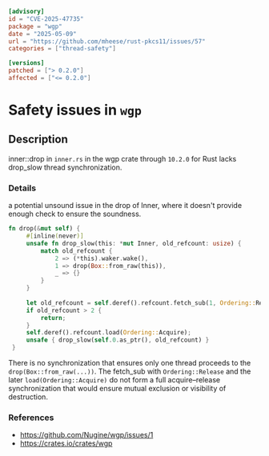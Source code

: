 ```toml
[advisory]
id = "CVE-2025-47735"
package = "wgp"
date = "2025-05-09"
url = "https://github.com/mheese/rust-pkcs11/issues/57"
categories = ["thread-safety"]

[versions]
patched = ["> 0.2.0"]
affected = ["<= 0.2.0"]
```

# Safety issues in `wgp`

## Description

inner::drop in `inner.rs` in the wgp crate through `10.2.0` for Rust lacks drop_slow thread synchronization.

### Details

a potential unsound issue in the drop of Inner, where it doesn't provide enough check to ensure the soundness.

```rs
fn drop(&mut self) { 
     #[inline(never)] 
     unsafe fn drop_slow(this: *mut Inner, old_refcount: usize) { 
         match old_refcount { 
             2 => (*this).waker.wake(), 
             1 => drop(Box::from_raw(this)), 
             _ => {} 
         } 
     } 
  
     let old_refcount = self.deref().refcount.fetch_sub(1, Ordering::Release); 
     if old_refcount > 2 { 
         return; 
     } 
     self.deref().refcount.load(Ordering::Acquire); 
     unsafe { drop_slow(self.0.as_ptr(), old_refcount) } 
 } 
```
There is no synchronization that ensures only one thread proceeds to the `drop(Box::from_raw(...))`. The fetch_sub with `Ordering::Release` and the later `load(Ordering::Acquire)` do not form a full acquire–release synchronization that would ensure mutual exclusion or visibility of destruction.

### References

- [https://github.com/Nugine/wgp/issues/1 ](https://github.com/Nugine/wgp/issues/1 )
- [https://crates.io/crates/wgp ](https://crates.io/crates/wgp )